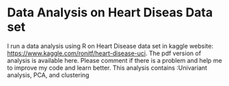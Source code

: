 # Data Analysis on Heart Diseas Data set

I run a data analysis using R on Heart Disease data set in kaggle website: https://www.kaggle.com/ronitf/heart-disease-uci.
The pdf version of analysis is available here.
Please comment if there is a problem and help me to improve my code and learn better.
This analysis contains :Univariant analysis, PCA, and clustering
